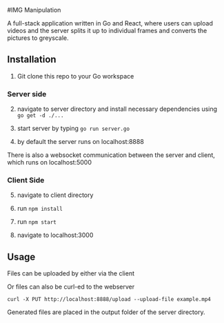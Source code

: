 #IMG Manipulation

A full-stack application written in Go and React, where users can upload videos and the server splits it up to individual frames and converts the pictures to greyscale.

## Installation

1. Git clone this repo to your Go workspace

### Server side
2. navigate to server directory and install necessary dependencies using
`go get -d ./...`

3. start server by typing `go run server.go`

4. by default the server runs on localhost:8888

There is also a websocket communication between the server and client, which runs on localhost:5000

### Client Side

5. navigate to client directory

6. run `npm install`

7. run `npm start`

8. navigate to localhost:3000

## Usage

Files can be uploaded by either via the client 

Or files can also be curl-ed to the webserver

`
curl -X PUT http://localhost:8888/upload --upload-file example.mp4
`

Generated files are placed in the output folder of the server directory.

